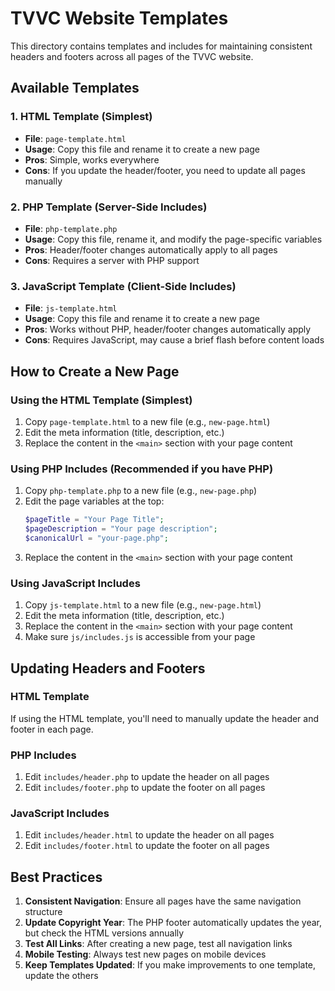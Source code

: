 # TVVC Website Templates

This directory contains templates and includes for maintaining consistent headers and footers across all pages of the TVVC website.

## Available Templates

### 1. HTML Template (Simplest)
- **File**: `page-template.html`
- **Usage**: Copy this file and rename it to create a new page
- **Pros**: Simple, works everywhere
- **Cons**: If you update the header/footer, you need to update all pages manually

### 2. PHP Template (Server-Side Includes)
- **File**: `php-template.php`
- **Usage**: Copy this file, rename it, and modify the page-specific variables
- **Pros**: Header/footer changes automatically apply to all pages
- **Cons**: Requires a server with PHP support

### 3. JavaScript Template (Client-Side Includes)
- **File**: `js-template.html`
- **Usage**: Copy this file and rename it to create a new page
- **Pros**: Works without PHP, header/footer changes automatically apply
- **Cons**: Requires JavaScript, may cause a brief flash before content loads

## How to Create a New Page

### Using the HTML Template (Simplest)
1. Copy `page-template.html` to a new file (e.g., `new-page.html`)
2. Edit the meta information (title, description, etc.)
3. Replace the content in the `<main>` section with your page content

### Using PHP Includes (Recommended if you have PHP)
1. Copy `php-template.php` to a new file (e.g., `new-page.php`)
2. Edit the page variables at the top:
   ```php
   $pageTitle = "Your Page Title";
   $pageDescription = "Your page description";
   $canonicalUrl = "your-page.php";
   ```
3. Replace the content in the `<main>` section with your page content

### Using JavaScript Includes
1. Copy `js-template.html` to a new file (e.g., `new-page.html`)
2. Edit the meta information (title, description, etc.)
3. Replace the content in the `<main>` section with your page content
4. Make sure `js/includes.js` is accessible from your page

## Updating Headers and Footers

### HTML Template
If using the HTML template, you'll need to manually update the header and footer in each page.

### PHP Includes
1. Edit `includes/header.php` to update the header on all pages
2. Edit `includes/footer.php` to update the footer on all pages

### JavaScript Includes
1. Edit `includes/header.html` to update the header on all pages
2. Edit `includes/footer.html` to update the footer on all pages

## Best Practices

1. **Consistent Navigation**: Ensure all pages have the same navigation structure
2. **Update Copyright Year**: The PHP footer automatically updates the year, but check the HTML versions annually
3. **Test All Links**: After creating a new page, test all navigation links
4. **Mobile Testing**: Always test new pages on mobile devices
5. **Keep Templates Updated**: If you make improvements to one template, update the others